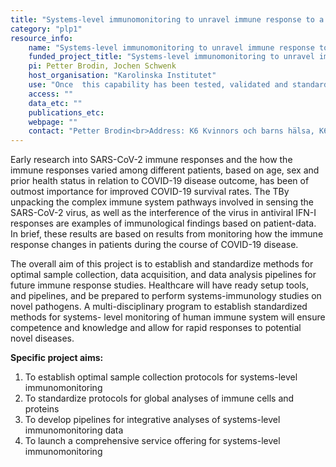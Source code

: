 ```yaml
---
title: "Systems-level immunomonitoring to unravel immune response to a novel pathogen"
category: "plp1"
resource_info:
    name: "Systems-level immunomonitoring to unravel immune response to a novel pathogen"
    funded_project_title: "Systems-level immunomonitoring to unravel immune response to a novel pathogen"
    pi: Petter Brodin, Jochen Schwenk
    host_organisation: "Karolinska Institutet"
    use: "Once  this capability has been tested, validated and standardized it can be offered as a service capability and combined offering within the SciLifeLab, Clinical proteomics and immunology platform (see project aim 4)."
    access: ""
    data_etc: ""
    publications_etc:
    webpage: ""
    contact: "Petter Brodin<br>Address: K6 Kvinnors och barns hälsa, K6 Klinisk pediatrik, 171 77 Stockholm<br>Visiting address: ALB, Q2:04, 17176 Stockholm<br>Phone: +46 (0)8 524 813 96<br>Email: [petter.brodin@ki.se](mailto:petter.brodin@ki.se) <br><br> Jochen Schwenk<br>Address: Tomtebodavägen 23 A, KTH Royal Institute of Technology, SE-100 44, Stockholm<br>Phone: +46 (0)8 790 98 69<br>Email: [jochen.schwenk@scilifelab.se](mailto:jochen.schwenk@scilifelab.se)"
---
```


Early research into SARS-CoV-2 immune responses and the how the immune responses varied among different patients, based on age, sex and prior health status in relation to COVID-19 disease outcome, has been of outmost importance for improved COVID-19 survival rates. The TBy unpacking the complex immune system pathways involved in sensing the SARS-CoV-2 virus, as well as the interference of the virus in antiviral IFN-I responses are examples of immunological findings based on patient-data. In brief, these results are based on results from monitoring how the  immune response changes in patients during the course of  COVID-19 disease.

The overall aim of this project is to establish and standardize methods for optimal sample collection, data acquisition, and data analysis pipelines for future immune response studies. Healthcare will have ready setup tools, and pipelines, and be prepared to perform systems-immunology studies on novel pathogens. A multi-disciplinary program to establish standardized methods for systems- level monitoring of human immune system will ensure competence and knowledge and allow for rapid responses to potential novel diseases.

**Specific project aims:**

1. To establish optimal sample collection protocols for systems-level immunomonitoring
2. To standardize protocols for global analyses of immune cells and proteins
3. To develop pipelines for integrative analyses of systems-level immunomonitoring data
4. To launch a comprehensive service offering for systems-level immunomonitoring

